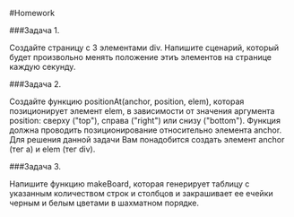 #Homework 

###Задача 1. 

Создайте страницу с 3 элементами div. Напишите сценарий, который будет произвольно менять положение этиъ элементов на странице каждую секунду. 

###Задача 2.  

Создайте функцию positionAt(anchor, position, elem), которая позиционирует элемент elem, в зависимости от значения аргумента position: 
сверху ("top"), справа ("right") или снизу ("bottom"). Функция должна проводить позиционирование относительно элемента anchor. 
Для решения данной задачи Вам понадобится создать элемент anchor (тег а) и elem (тег div).

###Задача 3.  

Напишите функцию makeBoard, которая генерирует таблицу с указанным количеством строк и столбцов и закрашивает ее ечейки черным и белым цветами в шахматном порядке. 



